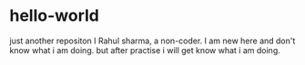 # hello-world
just another repositon
I Rahul sharma, a non-coder.
I am new here and don't know what i am doing.
but after practise i will get know what i am doing.
